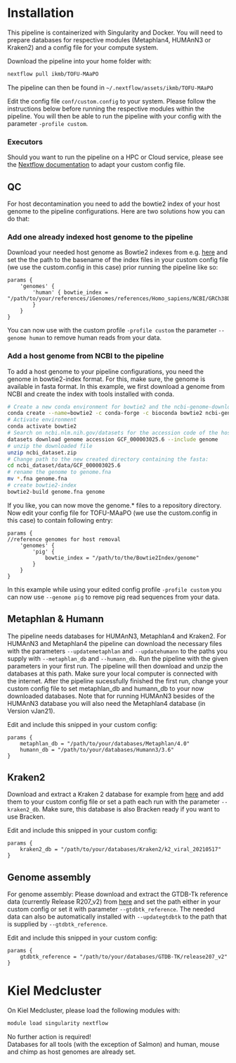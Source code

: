 # Installation

This pipeline is containerized with Singularity and Docker. You will need to prepare databases for respective modules (Metaphlan4, HUMAnN3 or Kraken2) and a config file for your compute system.

Download the pipeline into your home folder with:
```bash
nextflow pull ikmb/TOFU-MAaPO
```
The pipeline can then be found in `~/.nextflow/assets/ikmb/TOFU-MAaPO`

Edit the config file `conf/custom.config` to your system. Please follow the instructions below before running the respective modules within the pipeline. You will then be able to run the pipeline with your config with the parameter `-profile custom`. <br />

### Executors
Should you want to run the pipeline on a HPC or Cloud service, please see the [Nextflow documentation](https://www.nextflow.io/docs/latest/executor.html) to adapt your custom config file.

## QC

For host decontamination you need to add the bowtie2 index of your host genome to the pipeline configurations. Here are two solutions how you can do that:

### Add one already indexed host genome to the pipeline
Download your needed host genome as Bowtie2 indexes from e.g. [here](https://benlangmead.github.io/aws-indexes/bowtie) and set the the path to the  basename of the index files in your custom config file (we use the custom.config in this case) prior running the pipeline like so:
```
params {
	'genomes' {
		'human' { bowtie_index = "/path/to/your/references/iGenomes/references/Homo_sapiens/NCBI/GRCh38Decoy/Sequence/Bowtie2Index/genome"
		}
	}
}
```
You can now use with the custom profile `-profile custom` the parameter `--genome human` to remove human reads from your data.

### Add a host genome from NCBI to the pipeline

To add a host genome to your pipeline configurations, you need the genome in bowtie2-index format. For this, make sure, the genome is available in fasta format. In this example, we first download a genome from NCBI and create the index with tools installed with conda.
```bash
# Create a new conda environment for bowtie2 and the ncbi-genome-download tool
conda create --name=bowtie2 -c conda-forge -c bioconda bowtie2 ncbi-genome-download unzip
# Activate environment
conda activate bowtie2
# Search on ncbi.nlm.nih.gov/datasets for the accession code of the host genome of your choice, as an example we use pig (Sus scrofa) Sscrofa 11.1:
datasets download genome accession GCF_000003025.6 --include genome
# unzip the downloaded file
unzip ncbi_dataset.zip
# Change path to the new created directory containing the fasta:
cd ncbi_dataset/data/GCF_000003025.6
# rename the genome to genome.fna
mv *.fna genome.fna
# create bowtie2-index
bowtie2-build genome.fna genome
```

If you like, you can now move the genome.* files to a repository directory. Now edit your config file for TOFU-MAaPO (we use the custom.config in this case) to contain following entry:
```
params {
//reference genomes for host removal
	'genomes' {
		'pig' {
			bowtie_index = "/path/to/the/Bowtie2Index/genome"
		}
	}
}
```
In this example while using your edited config profile `-profile custom` you can now use `--genome pig` to remove pig read sequences from your data.

## Metaphlan & Humann
The pipeline needs databases for HUMAnN3, Metaphlan4 and Kraken2. For HUMAnN3 and Metaphlan4 the pipeline can download the necessary files with the parameters `--updatemetaphlan` and `--updatehumann` to the paths you supply with `--metaphlan_db` and `--humann_db`. 
Run the pipeline with the given parameters in your first run. The pipeline will then download and unzip the databases at this path. Make sure your local computer is connected with the internet. After the pipeline sucessfully finished the first run, change your custom config file to set metaphlan_db and humann_db to your now downloaded databases. Note that for running HUMAnN3 besides of the HUMAnN3 database you will also need the Metaphlan4 database (in Version vJan21).

Edit and include this snipped in your custom config:
```
params {
	metaphlan_db = "/path/to/your/databases/Metaphlan/4.0"
	humann_db = "/path/to/your/databases/Humann3/3.6"
}
```

## Kraken2
Download and extract a Kraken 2 database for example from [here](https://benlangmead.github.io/aws-indexes/k2) and add them to your custom config file or set a path each run with the parameter `--kraken2_db`. Make sure, this database is also Bracken ready if you want to use Bracken.

Edit and include this snipped in your custom config:
```
params {
	kraken2_db = "/path/to/your/databases/Kraken2/k2_viral_20210517"
}
```

## Genome assembly
For genome assembly: Please download and extract the GTDB-Tk reference data (currently Release R207_v2) from [here](https://ecogenomics.github.io/GTDBTk/installing/index.html#gtdb-tk-reference-data) and set the path either in your custom config or set it with parameter `--gtdbtk_reference`. The needed data can also be automatically installed with `--updategtdbtk` to the path that is supplied by `--gtdbtk_reference`.

Edit and include this snipped in your custom config:
```
params {
	gtdbtk_reference = "/path/to/your/databases/GTDB-TK/release207_v2"
}
```

# Kiel Medcluster
On Kiel Medcluster, please load the following modules with:
```bash
module load singularity nextflow
```

No further action is required! <br />
Databases for all tools (with the exception of Salmon) and human, mouse and chimp as host genomes are already set.